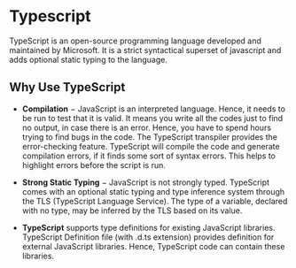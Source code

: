 # Typescript

TypeScript is an open-source programming language developed and maintained by Microsoft. It is a strict syntactical superset of javascript and adds optional static typing to the language.

## Why Use TypeScript

- **Compilation** − JavaScript is an interpreted language. Hence, it needs to be run to test that it is valid. It means you write all the codes just to find no output, in case there is an error. Hence, you have to spend hours trying to find bugs in the code. The TypeScript transpiler provides the error-checking feature. TypeScript will compile the code and generate compilation errors, if it finds some sort of syntax errors. This helps to highlight errors before the script is run.

- **Strong Static Typing** − JavaScript is not strongly typed. TypeScript comes with an optional static typing and type inference system through the TLS (TypeScript Language Service). The type of a variable, declared with no type, may be inferred by the TLS based on its value.

- **TypeScript** supports type definitions for existing JavaScript libraries. TypeScript Definition file (with .d.ts extension) provides definition for external JavaScript libraries. Hence, TypeScript code can contain these libraries.
